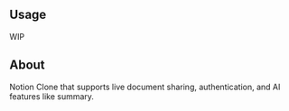 ## Usage
WIP

## About
Notion Clone that supports live document sharing, authentication, and AI features like summary.